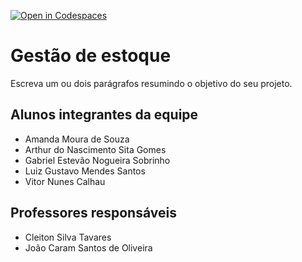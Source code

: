 [![Open in Codespaces](https://classroom.github.com/assets/launch-codespace-f4981d0f882b2a3f0472912d15f9806d57e124e0fc890972558857b51b24a6f9.svg)](https://classroom.github.com/open-in-codespaces?assignment_repo_id=10120019)
# Gestão de estoque
Escreva um ou dois parágrafos resumindo o objetivo do seu projeto.

## Alunos integrantes da equipe

* Amanda Moura de Souza
* Arthur do Nascimento Sita Gomes
* Gabriel Estevão Nogueira Sobrinho
* Luiz Gustavo Mendes Santos
* Vitor Nunes Calhau

## Professores responsáveis

* Cleiton Silva Tavares
* João Caram Santos de Oliveira

